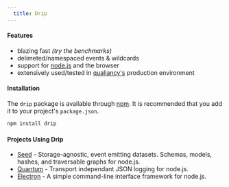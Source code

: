 ```yaml
---
  title: Drip
---
```


#### Features

- blazing fast _(try the benchmarks)_
- delimeted/namespaced events &amp; wildcards
- support for [node.js](http://nodejs.org) and the browser
- extensively used/tested in [qualiancy's](http://qualiancy.com) production environment

#### Installation

The `drip` package is available through [npm](http://npmjs.org). It is recommended
that you add it to your project's `package.json`.

```bash
npm install drip
```

#### Projects Using Drip

* [Seed](https://github.com/qualiancy/seed) - Storage-agnostic, event emitting 
datasets. Schemas, models, hashes, and traversable graphs for node.js.
* [Quantum](https://github.com/qualiancy/quantum) - Transport independant JSON logging for node.js.
* [Electron](https://github.com/logicalparadox/electron) - A simple command-line interface framework for node.js.
